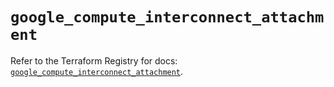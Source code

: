 # `google_compute_interconnect_attachment`

Refer to the Terraform Registry for docs: [`google_compute_interconnect_attachment`](https://registry.terraform.io/providers/hashicorp/google/5.29.0/docs/resources/compute_interconnect_attachment).
